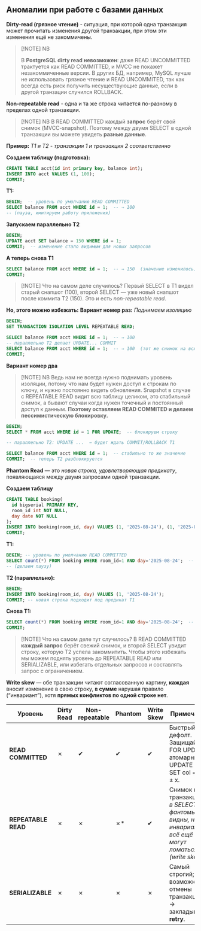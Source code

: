 ## Аномалии при работе с базами данных

**Dirty-read (грязное чтение)** - ситуация, при которой одна транзакция может прочитать изменения другой транзакции, при этом эти изменения ещё не закоммичены. 

> [!NOTE] NB
> 
> В **PostgreSQL dirty read невозможен**: даже READ UNCOMMITTED трактуется как READ COMMITTED, и MVCC не покажет незакоммиченные версии.
> В других БД, например, MySQL лучше не использовать грязное чтение и READ UNCOMMITED, так как всегда есть риск получить несуществующие данные, если в другой транзации случился ROLLBACK.

**Non-repeatable read** - одна и та же строка читается по-разному в пределах одной транзакции.

> [!NOTE] NB
> В READ COMMITTED каждый **запрос** берёт свой снимок (MVCC-snapshot). Поэтому между двумя SELECT в одной транзакции вы можете увидеть **разные данные**.

**Пример:**
*Т1 и Т2 - транзакция 1 и транзакция 2 соответственно*

**Создаем таблицу (подготовка):**
``` SQL
CREATE TABLE acct(id int primary key, balance int);
INSERT INTO acct VALUES (1, 100);
COMMIT;
```

**T1:**
``` SQL
BEGIN;  -- уровень по умолчанию READ COMMITTED
SELECT balance FROM acct WHERE id = 1;  -- ⇒ 100
-- (пауза, имитируем работу приложения)
```

**Запускаем параллельно Т2**
``` sql
BEGIN;
UPDATE acct SET balance = 150 WHERE id = 1;
COMMIT;  -- изменение стало видимым для новых запросов
```

**А теперь снова Т1**
``` sql
SELECT balance FROM acct WHERE id = 1;  -- ⇒ 150  (значение изменилось)
COMMIT;
```

> [!NOTE] Что на самом деле случилось?
Первый SELECT в T1 видел старый снапшот (100), второй SELECT — уже новый снапшот после коммита T2 (150). Это и есть _non-repeatable read_.
> 

**Но, этого можно избежать:**
**Вариант номер раз:**
*Поднимаем изоляцию*
``` sql
BEGIN;
SET TRANSACTION ISOLATION LEVEL REPEATABLE READ;

SELECT balance FROM acct WHERE id = 1;  -- ⇒ 100
-- параллельно T2 делает UPDATE... COMMIT
SELECT balance FROM acct WHERE id = 1;  -- ⇒ 100  (тот же снимок на всю транзакцию)
COMMIT;
```

**Вариант номер два**

> [!NOTE] NB
> Ведь нам не всегда нужно поднимать уровень изоляции, потому что нам будет нужен доступ к строкам по ключу, и нужно постоянно видеть обновления. Snapshot в случае с REPEATABLE READ видит всю таблицу целиком, это стабильный снимок, а бывают случаи когда нужен точечный и постоянный доступ к данным. **Поэтому оставляем READ COMMITED и делаем пессимистическую блокировку.**

``` sql
BEGIN;
SELECT * FROM acct WHERE id = 1 FOR UPDATE;  -- блокируем строку

-- параллельно T2: UPDATE ...  ← будет ждать COMMIT/ROLLBACK T1

SELECT balance FROM acct WHERE id = 1;  -- стабильно то же значение
COMMIT;  -- теперь T2 разблокируется
```

**Phantom Read** — это _новая строка, удовлетворяющая предикату_, появляющаяся между двумя запросами одной транзакции.

**Создаем таблицу**
``` SQL
CREATE TABLE booking(
  id bigserial PRIMARY KEY,
  room_id int NOT NULL,
  day date NOT NULL
);
INSERT INTO booking(room_id, day) VALUES (1, '2025-08-24'), (1, '2025-08-24'), (1, '2025-08-24');
COMMIT;
```

**T1:**
```sql
BEGIN; -- уровень по умолчанию READ COMMITTED
SELECT count(*) FROM booking WHERE room_id=1 AND day='2025-08-24';  -- ⇒ 3
-- (делаем паузу)
```

**T2 (параллельно):**
```sql
BEGIN;
INSERT INTO booking(room_id, day) VALUES (1, '2025-08-24');
COMMIT; -- новая строка подходит под предикат T1
```

**Снова Т1:**
```sql
SELECT count(*) FROM booking WHERE room_id=1 AND day='2025-08-24';  -- ⇒ 4  ← фантом
COMMIT;
```

> [!NOTE] Что на самом деле тут случилось?
> В READ COMMITTED **каждый запрос** берёт свежий снимок, и второй SELECT увидит строку, которую T2 успела закоммитить. Чтобы этого избежать мы можем поднять уровень до REPEATABLE READ или SERIALIZABLE, или избегать отдельных запросов и составлять запрос с ограничением.


**Write skew** — обе транзакции читают согласованную картину, **каждая** вносит изменение в свою строку, **в сумме** нарушая правило (“инвариант”), хотя **прямых конфликтов по одной строке нет**.



| **Уровень**         | **Dirty Read** | **Non-repeatable** | **Phantom** | **Write Skew** | **Примечания**                                                                                           |
| ------------------- | -------------- | ------------------ | ----------- | -------------- | -------------------------------------------------------------------------------------------------------- |
| **READ COMMITTED**  | ✗              | ✔                  | ✔           | ✔              | Быстрый дефолт. Защищайтесь FOR UPDATE/атомарными UPDATE ... SET col = col ± x.                          |
| **REPEATABLE READ** | ✗              | ✗                  | ✗*          | ✔              | Снимок на транзакцию; _в SELECT’ах фантомы не видны, но инварианты всё ещё могут ломаться (write skew)._ |
| **SERIALIZABLE**    | ✗              | ✗                  | ✗           | ✗              | Самый строгий; возможны отмены транзакций → закладываем **retry**.                                       |